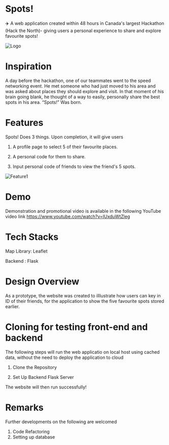 # Spots!
 :airplane: A web application created within 48 hours in Canada's largest Hackathon (Hack the North)- giving users a personal experience to share and explore favourite spots!

![Logo](https://j.gifs.com/Pj9yxA.gif)

# Inspiration

A day before the hackathon, one of our teammates went to the speed networking event. He met someone who had just moved to his area and was asked about places they should explore and visit. In that moment of his brain going blank, he thought of a way to easily, personally share the best spots in his area. “Spots!” Was born.

# Features

Spots! Does 3 things. Upon completion, it will give users

1. A profile page to select 5 of their favourite places.

2. A personal code for them to share.

3. Input personal code of friends to view the friend's 5 spots.

![Feature1](https://j.gifs.com/x6BM3l.gif)

# Demo

Demonstration and promotional video is available in the following YouTube video link https://www.youtube.com/watch?v=IUxduWtZleg

# Tech Stacks

Map Library: Leaflet

Backend : Flask

# Design Overview

As a prototype, the website was created to illlustrate how users can key in ID of their friends, for the application to show the five favourite spots stored earlier.

# Cloning for testing front-end and backend

The following steps will run the web applicatio on local host using cached data, without the need to deploy the application to cloud

1. Clone the Repository

2. Set Up Backend Flask Server

The website will then run successfully!

# Remarks

Further developments on the following are welcomed

1. Code Refactoring
2. Setting up database
